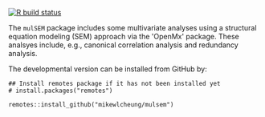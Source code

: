 [![R build status](https://github.com/mikewlcheung/mulsem/workflows/R-CMD-check/badge.svg)](https://github.com/mikewlcheung/mulsem/actions)


The `mulSEM` package includes some multivariate analyses using a structural equation modeling (SEM) approach via the 'OpenMx' package. These analsyes include, e.g., canonical correlation analysis and redundancy analysis.

The developmental version can be installed from GitHub by:
```
## Install remotes package if it has not been installed yet
# install.packages("remotes")

remotes::install_github("mikewlcheung/mulsem")
```
